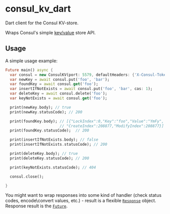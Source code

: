# consul_kv_dart

Dart client for the Consul KV-store.

Wraps Consul's simple [key/value](https://www.consul.io/api/kv.html) store API.

## Usage

A simple usage example:

```dart
Future main() async {
  var consul = new ConsulKV(port: 5579, defaultHeaders: {'X-Consul-Token': 'bcd1234'});
  var newKey = await consul.put('foo', 'bar');
  var foundKey = await consul.get('foo');
  var insertIfNotExists = await consul.put('foo', 'bar', cas: 1);
  var deleteKey = await consul.delete('foo');
  var keyNotExists = await consul.get('foo');

  print(newKey.body); // true
  print(newKey.statusCode); // 200

  print(foundKey.body); // [{"LockIndex":0,"Key":"foo","Value":"YmFy",
                        // "CreateIndex":208877,"ModifyIndex":208877}]
  print(foundKey.statusCode);  // 200

  print(insertIfNotExists.body); // false
  print(insertIfNotExists.statusCode); // 200

  print(deleteKey.body); // true
  print(deleteKey.statusCode); // 200

  print(keyNotExists.statusCode); // 404

  consul.close();

}
```

You might want to wrap responses into some kind of handler 
(check status codes, encode\convert values, etc.) - result is a flexible [`Response`](https://www.dartdocs.org/documentation/http/0.11.3%2B16/http/Response-class.html) object.
Response result is the [`Future`](https://api.dartlang.org/stable/1.24.3/dart-async/Future-class.html).
